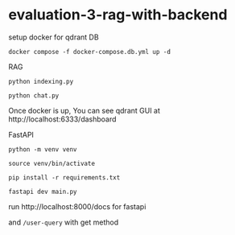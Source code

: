 # evaluation-3-rag-with-backend

setup docker for qdrant DB


```
docker compose -f docker-compose.db.yml up -d
```

RAG
```
python indexing.py

python chat.py

```

Once docker is up, You can see qdrant GUI at http://localhost:6333/dashboard

FastAPI

```
python -m venv venv

source venv/bin/activate

pip install -r requirements.txt

fastapi dev main.py
```

run http://localhost:8000/docs for fastapi 

and ```/user-query``` with get method


